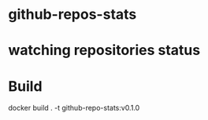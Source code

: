 # github-repos-stats

# watching repositories status
<!--START_SECTION:github_repos-->

<!--END_SECTION:github_repos-->

# Build

docker build . -t github-repo-stats:v0.1.0

